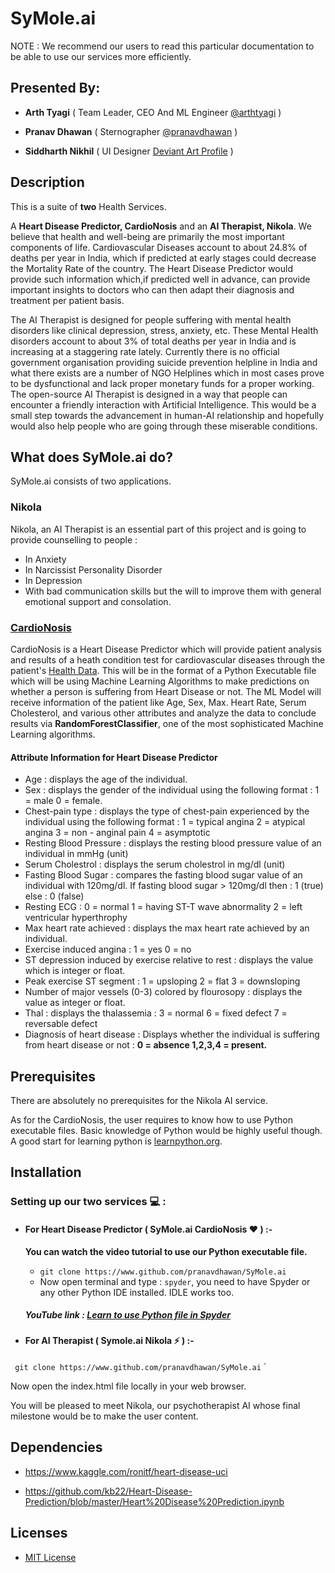 # SyMole.ai
NOTE :  We recommend our users to read this particular documentation to be able to use our services more efficiently.
## Presented By:

* **Arth Tyagi** ( Team Leader, CEO And ML Engineer [@arthtyagi](https://github.com/arthtyagi) )

* **Pranav Dhawan** ( Sternographer [@pranavdhawan](https://github.com/pranavdhawan) )

* **Siddharth Nikhil** ( UI Designer [Deviant Art Profile](https://www.deviantart.com/siddkid) )

## Description 

This is a suite of __two__ Health Services.

A **Heart Disease Predictor, CardioNosis** and an **AI Therapist, Nikola**. We believe that health and well-being are primarily the most important components of life. 
Cardiovascular Diseases account to about 24.8% of deaths per year in India, which if predicted at early stages could decrease the Mortality Rate of the country. The Heart Disease Predictor would provide such information which,if predicted well in advance, can provide important insights to doctors who can then adapt their diagnosis and treatment per patient basis.

The AI Therapist is designed for people suffering with mental health disorders like clinical depression, stress, anxiety, etc. These Mental Health disorders account to about 3% of total deaths per year in India and is increasing at a staggering rate lately. Currently there is no official government organisation providing suicide prevention helpline in India and what there exists are a number of NGO Helplines which in most cases prove to be dysfunctional and lack proper monetary funds for a proper working. The open-source AI Therapist is designed in a way that people can encounter a friendly interaction with Artificial Intelligence. This would be a small step towards the advancement in human-AI relationship and hopefully would also help people who are going through these miserable conditions.


## What does SyMole.ai do?
SyMole.ai consists of two applications.
 ### Nikola
Nikola, an AI Therapist is an essential part of this project and  is going to provide counselling to people :
* In Anxiety
* In Narcissist Personality Disorder
* In Depression
* With bad communication skills but the will to improve them
with general emotional support and consolation. 
 ### [CardioNosis](https://github.com/pranavdhawan/SyMole.ai/tree/master/Cardionosis)
CardioNosis is a Heart Disease Predictor which will provide patient analysis and results of a heath condition test for cardiovascular diseases through the patient's [Health Data](https://github.com/pranavdhawan/SyMole.ai/blob/master/README.md#attribute-information-for-heart-disease-predictor). This will be in the format of a Python Executable file which will be using Machine Learning Algorithms to make predictions on whether a person is suffering from Heart Disease or not. The ML Model will receive information of the patient like Age, Sex, Max. Heart Rate, Serum Cholesterol, and various other attributes and analyze the data to conclude results via __RandomForestClassifier__, one of the most sophisticated Machine Learning algorithms.
  #### Attribute Information for Heart Disease Predictor
* Age : displays the age of the individual.
* Sex : displays the gender of the individual using the following format : 1 = male 0 = female.
* Chest-pain type : displays the type of chest-pain experienced by the individual using the following format : 1 = typical angina 2 = atypical angina 3 = non - anginal pain 4 = asymptotic
* Resting Blood Pressure : displays the resting blood pressure value of an individual in mmHg (unit)
* Serum Cholestrol : displays the serum cholestrol in mg/dl (unit)
* Fasting Blood Sugar : compares the fasting blood sugar value of an individual with 120mg/dl. If fasting blood sugar > 120mg/dl then : 1 (true) else : 0 (false)
* Resting ECG : 0 = normal 1 = having ST-T wave abnormality 2 = left ventricular hyperthrophy
* Max heart rate achieved : displays the max heart rate achieved by an individual.
* Exercise induced angina : 1 = yes 0 = no
* ST depression induced by exercise relative to rest : displays the value which is integer or float.
* Peak exercise ST segment : 1 = upsloping 2 = flat 3 = downsloping
* Number of major vessels (0-3) colored by flourosopy : displays the value as integer or float.
* Thal : displays the thalassemia : 3 = normal 6 = fixed defect 7 = reversable defect
* Diagnosis of heart disease : Displays whether the individual is suffering from heart disease or not : __0 = absence 1,2,3,4 = present.__

## Prerequisites
There are absolutely no prerequisites for the Nikola AI service.

As for the CardioNosis, the user requires to know how to use Python executable files. Basic knowledge of Python would be highly useful though. A good start for learning python is [learnpython.org](https://www.learnpython.org/).

## Installation

### Setting up our two services :computer: :

* #### For Heart Disease Predictor ( SyMole.ai CardioNosis :heart: ) :-
 
  __You can watch the video tutorial to use our Python executable file.__
  * `git clone https://www.github.com/pranavdhawan/SyMole.ai`
  * Now open terminal and type : `spyder`, you need to have Spyder or any other Python IDE installed. IDLE works too.
  
 
  ##### YouTube link : [Learn to use Python file in Spyder](https://www.youtube.com/watch?v=9v-Rx-xiN70&feature=youtu.be)


* #### For AI Therapist ( Symole.ai Nikola :zap: ) :-
` git clone https://www.github.com/pranavdhawan/SyMole.ai` `

Now open the index.html file locally in your web browser.

You will be pleased to meet Nikola, our psychotherapist AI whose final milestone would be to make the user content.

## Dependencies

* https://www.kaggle.com/ronitf/heart-disease-uci

* https://github.com/kb22/Heart-Disease-Prediction/blob/master/Heart%20Disease%20Prediction.ipynb

## Licenses
* [MIT License](https://opensource.org/licenses/mit-license.php)

